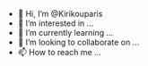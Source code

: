 - 👋 Hi, I’m @Kirikouparis
- 👀 I’m interested in ...
- 🌱 I’m currently learning ...
- 💞️ I’m looking to collaborate on ...
- 📫 How to reach me ...

<!---
Kirikouparis/Kirikouparis is a ✨ special ✨ repository because its `README.md` (this file) appears on your GitHub profile.
You can click the Preview link to take a look at your changes.
--->
